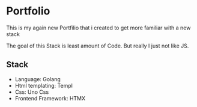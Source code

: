 # Portfolio

This is my again new Portfilio that i created to get more familiar with a new stack

The goal of this Stack is least amount of Code.
But really I just not like JS.

## Stack
- Language: Golang
- Html templating: Templ
- Css: Uno Css
- Frontend Framework: HTMX
